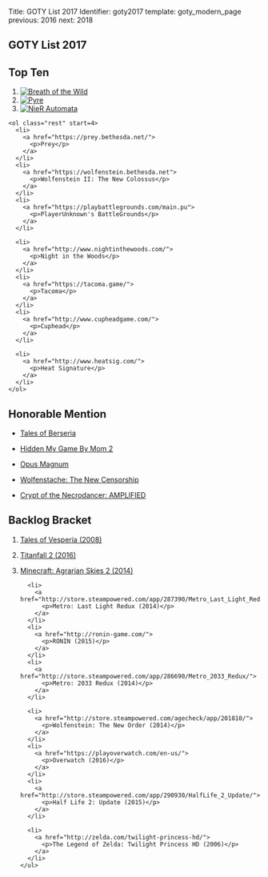 Title: GOTY List 2017
Identifier: goty2017
template: goty_modern_page
previous: 2016
next: 2018

<article>
  <h1>GOTY List 2017</h1>
  <h2>Top Ten</h2>
  <section class="top-ten">
    <ol class="top-three">
      <li>
        <a href="http://www.zelda.com/breath-of-the-wild">
          <img
            src="{static}/media/goty2017/botw.jpg"
            alt="Breath of the Wild"
            title="Breath of the Wild">
        </a>
      </li>
      <li>
        <a href="https://www.supergiantgames.com/games/pyre/">
          <img src="{static}/media/goty2017/pyre.jpg" alt="Pyre" title="Pyre">
        </a>
      </li>
      <li>
        <a href="https://niergame.com/agegate.php">
          <img src="{static}/media/goty2017/nier.jpg" alt="NieR Automata" title="NieR Automata">
        </a>
      </li>
    </ol>

    <ol class="rest" start=4>
      <li>
        <a href="https://prey.bethesda.net/">
          <p>Prey</p>
        </a>
      </li>
      <li>
        <a href="https://wolfenstein.bethesda.net">
          <p>Wolfenstein II: The New Colossus</p>
        </a>
      </li>
      <li>
        <a href="https://playbattlegrounds.com/main.pu">
          <p>PlayerUnknown's BattleGrounds</p>
        </a>
      </li>

      <li>
        <a href="http://www.nightinthewoods.com/">
          <p>Night in the Woods</p>
        </a>
      </li>
      <li>
        <a href="https://tacoma.game/">
          <p>Tacoma</p>
        </a>
      </li>
      <li>
        <a href="http://www.cupheadgame.com/">
          <p>Cuphead</p>
        </a>
      </li>

      <li>
        <a href="http://www.heatsig.com/">
          <p>Heat Signature</p>
        </a>
      </li>
    </ol>
  </section>

  <section class="honorable-mention">
    <h2>Honorable Mention</h2>
    <ul>
      <li>
        <a href="http://www.talesofgame.com/en/game/tales-of-berseria/">
          <p>Tales of Berseria</p>
        </a>
      </li>
      <li>
        <a href="https://play.google.com/store/apps/details?id=air.jp.ne.hap.mom2&hl=en">
          <p>Hidden My Game By Mom 2</p>
        </a>
      </li>
      <li>
        <a href="http://www.zachtronics.com/opus-magnum/">
          <p>Opus Magnum</p>
        </a>
      </li>
      <li>
        <a href="https://itch.io/t/166219/wolfenstache-a-satirical-indie-dlc-for-wolfenstein-2">
          <p>Wolfenstache: The New Censorship</p>
        </a>
      </li>
      <li>
        <a href="http://store.steampowered.com/app/554000/Crypt_of_the_NecroDancer_AMPLIFIED/">
          <p>Crypt of the Necrodancer: AMPLIFIED</p>
        </a>
      </li>
    </ul>
  </section>
</article>

<aside>
  <section class="backlog-bracket">
    <h2>Backlog Bracket</h2>
    <ol>
      <li>
        <a href="http://aselia.wikia.com/wiki/Tales_of_Vesperia">
          <p>Tales of Vesperia (2008)</p>
        </a>
      </li>
      <li>
        <a href="https://www.ea.com/games/titanfall/titanfall-2">
          <p>Titanfall 2 (2016)</p>
        </a>
      </li>
      <li>
        <a href="https://minecraft.curseforge.com/projects/agrarian-skies-2">
          <p>Minecraft: Agrarian Skies 2 (2014)</p>
        </a>
      </li>

      <li>
        <a href="http://store.steampowered.com/app/287390/Metro_Last_Light_Redux/">
          <p>Metro: Last Light Redux (2014)</p>
        </a>
      </li>
      <li>
        <a href="http://ronin-game.com/">
          <p>RONIN (2015)</p>
        </a>
      </li>
      <li>
        <a href="http://store.steampowered.com/app/286690/Metro_2033_Redux/">
          <p>Metro: 2033 Redux (2014)</p>
        </a>
      </li>

      <li>
        <a href="http://store.steampowered.com/agecheck/app/201810/">
          <p>Wolfenstein: The New Order (2014)</p>
        </a>
      </li>
      <li>
        <a href="https://playoverwatch.com/en-us/">
          <p>Overwatch (2016)</p>
        </a>
      </li>
      <li>
        <a href="http://store.steampowered.com/app/290930/HalfLife_2_Update/">
          <p>Half Life 2: Update (2015)</p>
        </a>
      </li>

      <li>
        <a href="http://zelda.com/twilight-princess-hd/">
          <p>The Legend of Zelda: Twilight Princess HD (2006)</p>
        </a>
      </li>
    </ul>
  </section>
</aside>
